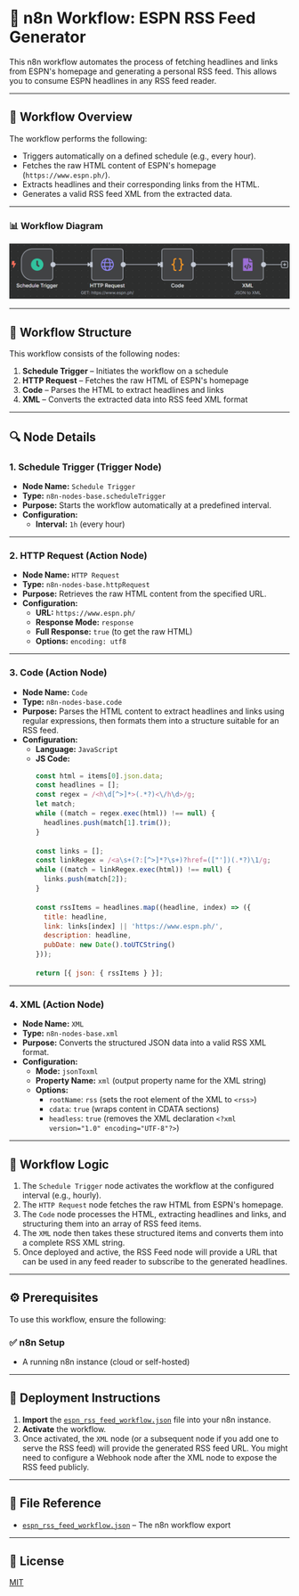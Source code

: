 # 📰 n8n Workflow: ESPN RSS Feed Generator

This n8n workflow automates the process of fetching headlines and links from ESPN's homepage and generating a personal RSS feed. This allows you to consume ESPN headlines in any RSS feed reader.

---

## 🧠 Workflow Overview

The workflow performs the following:

- Triggers automatically on a defined schedule (e.g., every hour).
- Fetches the raw HTML content of ESPN's homepage (`https://www.espn.ph/`).
- Extracts headlines and their corresponding links from the HTML.
- Generates a valid RSS feed XML from the extracted data.

---

### 📊 Workflow Diagram

![RSS Feed Generator Diagram](rss-feed-generator-diagram.png)

---

## 🧱 Workflow Structure

This workflow consists of the following nodes:

1.  **Schedule Trigger** – Initiates the workflow on a schedule
2.  **HTTP Request** – Fetches the raw HTML of ESPN's homepage
3.  **Code** – Parses the HTML to extract headlines and links
4.  **XML** – Converts the extracted data into RSS feed XML format

---

## 🔍 Node Details

### 1. Schedule Trigger (Trigger Node)

*   **Node Name:** `Schedule Trigger`
*   **Type:** `n8n-nodes-base.scheduleTrigger`
*   **Purpose:** Starts the workflow automatically at a predefined interval.
*   **Configuration:**
    *   **Interval:** `1h` (every hour)

---

### 2. HTTP Request (Action Node)

*   **Node Name:** `HTTP Request`
*   **Type:** `n8n-nodes-base.httpRequest`
*   **Purpose:** Retrieves the raw HTML content from the specified URL.
*   **Configuration:**
    *   **URL:** `https://www.espn.ph/`
    *   **Response Mode:** `response`
    *   **Full Response:** `true` (to get the raw HTML)
    *   **Options:** `encoding: utf8`

---

### 3. Code (Action Node)

*   **Node Name:** `Code`
*   **Type:** `n8n-nodes-base.code`
*   **Purpose:** Parses the HTML content to extract headlines and links using regular expressions, then formats them into a structure suitable for an RSS feed.
*   **Configuration:**
    *   **Language:** `JavaScript`
    *   **JS Code:**
        ```javascript
        const html = items[0].json.data;
        const headlines = [];
        const regex = /<h\d[^>]*>(.*?)<\/h\d>/g;
        let match;
        while ((match = regex.exec(html)) !== null) {
          headlines.push(match[1].trim());
        }

        const links = [];
        const linkRegex = /<a\s+(?:[^>]*?\s+)?href=(["'])(.*?)\1/g;
        while ((match = linkRegex.exec(html)) !== null) {
          links.push(match[2]);
        }

        const rssItems = headlines.map((headline, index) => ({
          title: headline,
          link: links[index] || 'https://www.espn.ph/',
          description: headline,
          pubDate: new Date().toUTCString()
        }));

        return [{ json: { rssItems } }];
        ```

---

### 4. XML (Action Node)

*   **Node Name:** `XML`
*   **Type:** `n8n-nodes-base.xml`
*   **Purpose:** Converts the structured JSON data into a valid RSS XML format.
*   **Configuration:**
    *   **Mode:** `jsonToxml`
    *   **Property Name:** `xml` (output property name for the XML string)
    *   **Options:**
        *   `rootName`: `rss` (sets the root element of the XML to `<rss>`)
        *   `cdata`: `true` (wraps content in CDATA sections)
        *   `headless`: `true` (removes the XML declaration `<?xml version="1.0" encoding="UTF-8"?>`)

---

## 🔗 Workflow Logic

1.  The `Schedule Trigger` node activates the workflow at the configured interval (e.g., hourly).
2.  The `HTTP Request` node fetches the raw HTML from ESPN's homepage.
3.  The `Code` node processes the HTML, extracting headlines and links, and structuring them into an array of RSS feed items.
4.  The `XML` node then takes these structured items and converts them into a complete RSS XML string.
5.  Once deployed and active, the RSS Feed node will provide a URL that can be used in any feed reader to subscribe to the generated headlines.

---

## ⚙️ Prerequisites

To use this workflow, ensure the following:

### ✅ n8n Setup

*   A running n8n instance (cloud or self-hosted)

---

## 🚀 Deployment Instructions

1.  **Import** the [`espn_rss_feed_workflow.json`](espn_rss_feed_workflow.json) file into your n8n instance.
2.  **Activate** the workflow.
3.  Once activated, the `XML` node (or a subsequent node if you add one to serve the RSS feed) will provide the generated RSS feed URL. You might need to configure a Webhook node after the XML node to expose the RSS feed publicly.

---

## 📄 File Reference

*   [`espn_rss_feed_workflow.json`](espn_rss_feed_workflow.json) – The n8n workflow export

---

## 📝 License

[MIT](LICENSE)